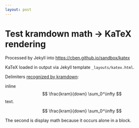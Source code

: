 ```yaml
---
layout: post
---
```


Test kramdown math -> KaTeX rendering
=====================================

Processed by Jekyll into https://cben.github.io/sandbox/katex

KaTeX loaded in output via Jekyll template `_layouts/katex.html`.

Delimiters [recognized by kramdown](http://kramdown.gettalong.org/syntax.html#math-blocks):

inline $$ \frac{kram}{down} \sum_0^\infty $$ text.

$$ \frac{kram}{down} \sum_0^\infty $$

The second is display math because it occurs alone in a block.
